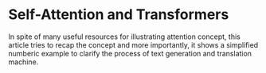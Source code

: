 # Self-Attention and Transformers
In spite of many useful resources for illustrating attention concept, this article tries to recap the concept and more importantly, it shows a simplified numberic example to clarify the process of text generation and translation machine. 
